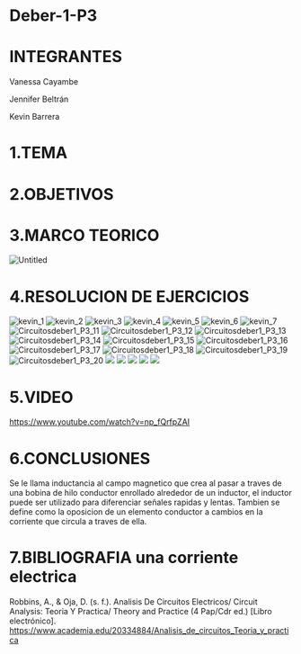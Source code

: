 # Deber-1-P3
# INTEGRANTES

Vanessa Cayambe

Jennifer Beltrán

Kevin Barrera
# 1.TEMA
# 2.OBJETIVOS
# 3.MARCO TEORICO
![Untitled](https://user-images.githubusercontent.com/84421020/130650831-3c0afa1c-5d2e-4cc6-bf53-72d0d1ae73c0.jpg)

# 4.RESOLUCION DE EJERCICIOS
![kevin_1](https://user-images.githubusercontent.com/84421020/130638560-d621a5a3-3e0e-4965-b674-30e7cd1d0689.jpg)
![kevin_2](https://user-images.githubusercontent.com/84421020/130638587-ee8affc4-58a5-4c80-8361-7d4db17b66a4.jpg)
![kevin_3](https://user-images.githubusercontent.com/84421020/130638629-059177e6-21ec-400d-868a-a68923b90b9e.jpg)
![kevin_4](https://user-images.githubusercontent.com/84421020/130638654-77fedfa9-55b7-4f18-9d29-70baeae1875e.jpg)
![kevin_5](https://user-images.githubusercontent.com/84421020/130638687-896cc781-d320-442b-96bd-ee9920a19a12.jpg)
![kevin_6](https://user-images.githubusercontent.com/84421020/130638740-57f909b9-d1b2-4980-89e8-22505b99c5fd.jpg)
![kevin_7](https://user-images.githubusercontent.com/84421020/130638802-99177640-072d-4ec5-9c1d-4c9001c4c488.jpg)
![Circuitosdeber1_P3_11](https://user-images.githubusercontent.com/84421370/130549778-3fdff29b-f2c6-4220-b230-89b224902c85.jpg)
![Circuitosdeber1_P3_12](https://user-images.githubusercontent.com/84421370/130549832-84db0c66-fb51-4efd-9611-b88a88f823d5.jpg)
![Circuitosdeber1_P3_13](https://user-images.githubusercontent.com/84421370/130549848-8c78b85d-5df2-453c-a542-63314b5469f8.jpg)
![Circuitosdeber1_P3_14](https://user-images.githubusercontent.com/84421370/130549861-f541d201-ed2e-400a-8d4c-51ed346f591f.jpg)
![Circuitosdeber1_P3_15](https://user-images.githubusercontent.com/84421370/130549872-8759f1c2-eb5b-442b-945a-c39c22b2b479.jpg)
![Circuitosdeber1_P3_16](https://user-images.githubusercontent.com/84421370/130549883-c9b1c2a7-c9dd-4410-82f8-66a5cd9407e9.jpg)
![Circuitosdeber1_P3_17](https://user-images.githubusercontent.com/84421370/130549891-6f3408c5-a967-41ca-9e0a-ce09f3558f4e.jpg)
![Circuitosdeber1_P3_18](https://user-images.githubusercontent.com/84421370/130549895-ec67bf64-45bf-4292-aca8-61102c615c7d.jpg)
![Circuitosdeber1_P3_19](https://user-images.githubusercontent.com/84421370/130549903-cfb46765-4591-408c-877d-76b8b8b841e1.jpg)
![Circuitosdeber1_P3_20](https://user-images.githubusercontent.com/84421370/130549911-fb406e00-e1c7-43f8-9497-8475eb6bbe72.jpg)
![](https://github.com/Kevinsan21/pictures-deber-1P3/blob/main/Capitulo%2014_page-0001.jpg)
![](https://github.com/Kevinsan21/pictures-deber-1P3/blob/main/Capitulo%2014_page-0002.jpg)
![](https://github.com/Kevinsan21/pictures-deber-1P3/blob/main/Capitulo%2014_page-0003.jpg)
![](https://github.com/Kevinsan21/pictures-deber-1P3/blob/main/Capitulo%2014_page-0004.jpg)
![](https://github.com/Kevinsan21/pictures-deber-1P3/blob/main/Capitulo%2014_page-0005.jpg)

# 5.VIDEO
https://www.youtube.com/watch?v=np_fQrfpZAI
# 6.CONCLUSIONES
Se le llama inductancia al campo magnetico que crea  al pasar a traves de una bobina de hilo conductor enrollado  alrededor de un inductor, el inductor puede ser utilizado para diferenciar señales rapidas y lentas.
Tambien se define como la oposicion de un elemento conductor a cambios en la corriente que circula a traves de ella.
# 7.BIBLIOGRAFIA una corriente electrica 
Robbins, A., & Oja, D. (s. f.). Analisis De Circuitos Electricos/ Circuit Analysis: Teoria Y Practica/ Theory and Practice (4 Pap/Cdr ed.) [Libro electrónico]. https://www.academia.edu/20334884/Analisis_de_circuitos_Teoria_y_practica
